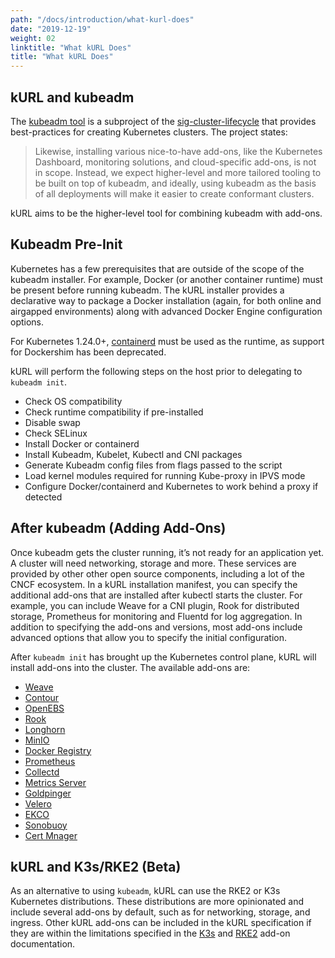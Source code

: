 ```yaml
---
path: "/docs/introduction/what-kurl-does"
date: "2019-12-19"
weight: 02
linktitle: "What kURL Does"
title: "What kURL Does"
---
```

## kURL and kubeadm
The [kubeadm tool](https://kubernetes.io/docs/reference/setup-tools/kubeadm/kubeadm/) is a subproject of the [sig-cluster-lifecycle](https://github.com/kubernetes/community/tree/master/sig-cluster-lifecycle) that provides best-practices for creating Kubernetes clusters. The project states:

> Likewise, installing various nice-to-have add-ons, like the Kubernetes Dashboard, monitoring solutions, and cloud-specific add-ons, is not in scope. Instead, we expect higher-level and more tailored tooling to be built on top of kubeadm, and ideally, using kubeadm as the basis of all deployments will make it easier to create conformant clusters.

kURL aims to be the higher-level tool for combining kubeadm with add-ons.

## Kubeadm Pre-Init
Kubernetes has a few prerequisites that are outside of the scope of the kubeadm installer. For example, Docker (or another container runtime) must be present before running kubeadm. The kURL installer provides a declarative way to package a Docker installation (again, for both online and airgapped environments) along with advanced Docker Engine configuration options.

For Kubernetes 1.24.0+, [containerd](https://kurl.sh/docs/add-ons/containerd) must be used as the runtime, as support for Dockershim has been deprecated. 

kURL will perform the following steps on the host prior to delegating to `kubeadm init`.

* Check OS compatibility
* Check runtime compatibility if pre-installed
* Disable swap
* Check SELinux
* Install Docker or containerd
* Install Kubeadm, Kubelet, Kubectl and CNI packages
* Generate Kubeadm config files from flags passed to the script
* Load kernel modules required for running Kube-proxy in IPVS mode
* Configure Docker/containerd and Kubernetes to work behind a proxy if detected

## After kubeadm (Adding Add-Ons)
Once kubeadm gets the cluster running, it’s not ready for an application yet. A cluster will need networking, storage and more. These services are provided by other other open source components, including a lot of the CNCF ecosystem. In a kURL installation manifest, you can specify the additional add-ons that are installed after kubectl starts the cluster. For example, you can include Weave for a CNI plugin, Rook for distributed storage, Prometheus for monitoring and Fluentd for log aggregation. In addition to specifying the add-ons and versions, most add-ons include advanced options that allow you to specify the initial configuration.

After `kubeadm init` has brought up the Kubernetes control plane, kURL will install add-ons into the cluster.
The available add-ons are:

* [Weave](https://www.weave.works/oss/net/)
* [Contour](https://projectcontour.io/)
* [OpenEBS](https://openebs.io/)
* [Rook](https://rook.io/)
* [Longhorn](https://github.com/longhorn/longhorn/releases)
* [MinIO](https://github.com/minio/minio)
* [Docker Registry](https://docs.docker.com/registry/)
* [Prometheus](https://prometheus.io/)
* [Collectd](https://github.com/collectd/collectd)
* [Metrics Server](https://github.com/kubernetes-sigs/metrics-server)
* [Goldpinger](https://github.com/bloomberg/goldpinger)
* [Velero](https://velero.io/)
* [EKCO](https://github.com/replicatedhq/ekco)
* [Sonobuoy](https://github.com/vmware-tanzu/sonobuoy/releases)
* [Cert Mnager](https://github.com/cert-manager/cert-manager)

## kURL and K3s/RKE2 (Beta)
As an alternative to using `kubeadm`, kURL can use the RKE2 or K3s Kubernetes distributions. These distributions are more opinionated and include several add-ons by default, such as for networking, storage, and ingress. Other kURL add-ons can be included in the kURL specification if they are within the limitations specified in the [K3s](/add-ons/k3s#limitations) and [RKE2](/add-ons/rke2#limitations) add-on documentation.
